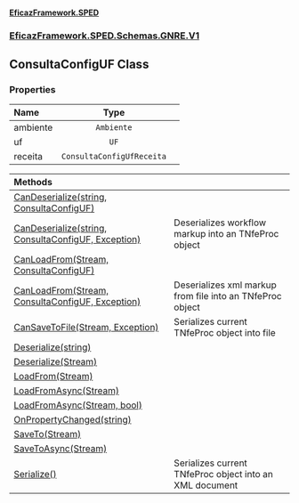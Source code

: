 #### [EficazFramework.SPED](EficazFrameworkSPED.md 'EficazFramework SPED')
### [EficazFramework.SPED.Schemas.GNRE.V1](EficazFramework.SPED.Schemas.GNRE.V1.md 'EficazFramework.SPED.Schemas.GNRE.V1')

## ConsultaConfigUF Class
### Properties

| Name | Type | |
| :--- | :---: | :--- |
| ambiente | `Ambiente` |  |
| uf | `UF` |  |
| receita | `ConsultaConfigUfReceita` |  |

| Methods | |
| :--- | :--- |
| [CanDeserialize(string, ConsultaConfigUF)](EficazFramework.SPED.Schemas.GNRE.V1/ConsultaConfigUF/CanDeserialize(string,ConsultaConfigUF).md 'EficazFramework.SPED.Schemas.GNRE.V1.ConsultaConfigUF.CanDeserialize(string, EficazFramework.SPED.Schemas.GNRE.V1.ConsultaConfigUF)') | |
| [CanDeserialize(string, ConsultaConfigUF, Exception)](EficazFramework.SPED.Schemas.GNRE.V1/ConsultaConfigUF/CanDeserialize(string,ConsultaConfigUF,Exception).md 'EficazFramework.SPED.Schemas.GNRE.V1.ConsultaConfigUF.CanDeserialize(string, EficazFramework.SPED.Schemas.GNRE.V1.ConsultaConfigUF, System.Exception)') | Deserializes workflow markup into an TNfeProc object |
| [CanLoadFrom(Stream, ConsultaConfigUF)](EficazFramework.SPED.Schemas.GNRE.V1/ConsultaConfigUF/CanLoadFrom(Stream,ConsultaConfigUF).md 'EficazFramework.SPED.Schemas.GNRE.V1.ConsultaConfigUF.CanLoadFrom(System.IO.Stream, EficazFramework.SPED.Schemas.GNRE.V1.ConsultaConfigUF)') | |
| [CanLoadFrom(Stream, ConsultaConfigUF, Exception)](EficazFramework.SPED.Schemas.GNRE.V1/ConsultaConfigUF/CanLoadFrom(Stream,ConsultaConfigUF,Exception).md 'EficazFramework.SPED.Schemas.GNRE.V1.ConsultaConfigUF.CanLoadFrom(System.IO.Stream, EficazFramework.SPED.Schemas.GNRE.V1.ConsultaConfigUF, System.Exception)') | Deserializes xml markup from file into an TNfeProc object |
| [CanSaveToFile(Stream, Exception)](EficazFramework.SPED.Schemas.GNRE.V1/ConsultaConfigUF/CanSaveToFile(Stream,Exception).md 'EficazFramework.SPED.Schemas.GNRE.V1.ConsultaConfigUF.CanSaveToFile(System.IO.Stream, System.Exception)') | Serializes current TNfeProc object into file |
| [Deserialize(string)](EficazFramework.SPED.Schemas.GNRE.V1/ConsultaConfigUF/Deserialize(string).md 'EficazFramework.SPED.Schemas.GNRE.V1.ConsultaConfigUF.Deserialize(string)') | |
| [Deserialize(Stream)](EficazFramework.SPED.Schemas.GNRE.V1/ConsultaConfigUF/Deserialize(Stream).md 'EficazFramework.SPED.Schemas.GNRE.V1.ConsultaConfigUF.Deserialize(System.IO.Stream)') | |
| [LoadFrom(Stream)](EficazFramework.SPED.Schemas.GNRE.V1/ConsultaConfigUF/LoadFrom(Stream).md 'EficazFramework.SPED.Schemas.GNRE.V1.ConsultaConfigUF.LoadFrom(System.IO.Stream)') | |
| [LoadFromAsync(Stream)](EficazFramework.SPED.Schemas.GNRE.V1/ConsultaConfigUF/LoadFromAsync(Stream).md 'EficazFramework.SPED.Schemas.GNRE.V1.ConsultaConfigUF.LoadFromAsync(System.IO.Stream)') | |
| [LoadFromAsync(Stream, bool)](EficazFramework.SPED.Schemas.GNRE.V1/ConsultaConfigUF/LoadFromAsync(Stream,bool).md 'EficazFramework.SPED.Schemas.GNRE.V1.ConsultaConfigUF.LoadFromAsync(System.IO.Stream, bool)') | |
| [OnPropertyChanged(string)](EficazFramework.SPED.Schemas.GNRE.V1/ConsultaConfigUF/OnPropertyChanged(string).md 'EficazFramework.SPED.Schemas.GNRE.V1.ConsultaConfigUF.OnPropertyChanged(string)') | |
| [SaveTo(Stream)](EficazFramework.SPED.Schemas.GNRE.V1/ConsultaConfigUF/SaveTo(Stream).md 'EficazFramework.SPED.Schemas.GNRE.V1.ConsultaConfigUF.SaveTo(System.IO.Stream)') | |
| [SaveToAsync(Stream)](EficazFramework.SPED.Schemas.GNRE.V1/ConsultaConfigUF/SaveToAsync(Stream).md 'EficazFramework.SPED.Schemas.GNRE.V1.ConsultaConfigUF.SaveToAsync(System.IO.Stream)') | |
| [Serialize()](EficazFramework.SPED.Schemas.GNRE.V1/ConsultaConfigUF/Serialize().md 'EficazFramework.SPED.Schemas.GNRE.V1.ConsultaConfigUF.Serialize()') | Serializes current TNfeProc object into an XML document |
